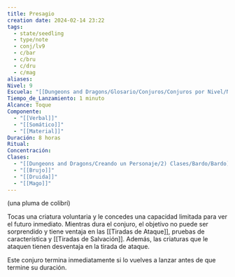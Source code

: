 ```yaml
---
title: Presagio
creation date: 2024-02-14 23:22
tags:
  - state/seedling
  - type/note
  - conj/lv9
  - c/bar
  - c/bru
  - c/dru
  - c/mag
aliases: 
Nivel: 9
Escuela: "[[Dungeons and Dragons/Glosario/Conjuros/Conjuros por Nivel/Nivel 4/Adivinación|Adivinación]]"
Tiempo_de_Lanzamiento: 1 minuto
Alcance: Toque
Componente:
  - "[[Verbal]]"
  - "[[Somático]]"
  - "[[Material]]"
Duración: 8 horas
Ritual: 
Concentración: 
Clases:
  - "[[Dungeons and Dragons/Creando un Personaje/2) Clases/Bardo/Bardo]]"
  - "[[Brujo]]"
  - "[[Druida]]"
  - "[[Mago]]"
---
```

(una pluma de colibrí)

Tocas una criatura voluntaria y le concedes una capacidad limitada para ver el futuro inmediato. Mientras dura el conjuro, el objetivo no puede ser sorprendido y tiene ventaja en las [[Tiradas de Ataque]], pruebas de característica y [[Tiradas de Salvación]]. Además, las criaturas que le ataquen tienen desventaja en la tirada de ataque.

Este conjuro termina inmediatamente si lo vuelves a lanzar antes de que termine su duración.